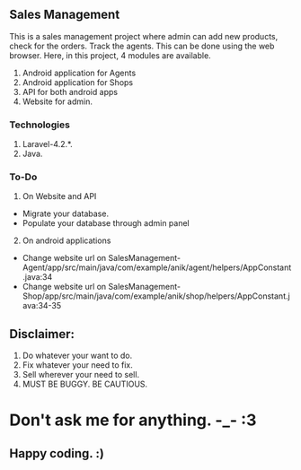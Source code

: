 ## Sales Management

This is a sales management project where admin can add new products, check for the orders. Track the agents. This can be done using the web browser. Here, in this project, 4 modules are available. 

1. Android application for Agents
2. Android application for Shops
3. API for both android apps
4. Website for admin.


### Technologies
1. Laravel-4.2.*.
2. Java.

### To-Do
1. On Website and API
  * Migrate your database.
  * Populate your database through admin panel
2. On android applications
  * Change website url on SalesManagement-Agent/app/src/main/java/com/example/anik/agent/helpers/AppConstant.java:34
  * Change website url on SalesManagement-Shop/app/src/main/java/com/example/anik/shop/helpers/AppConstant.java:34-35 

## Disclaimer: 
1. Do whatever your want to do.
2. Fix whatever your need to fix.
3.  Sell wherever your need to sell.
4. MUST BE BUGGY. BE CAUTIOUS.


# Don't ask me for anything. -_- :3
## Happy coding. :)